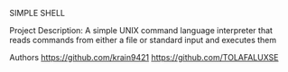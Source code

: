 SIMPLE SHELL


Project Description: A simple UNIX command language interpreter that reads commands from either a file or standard input and executes them


Authors
https://github.com/krain9421
https://github.com/TOLAFALUXSE


